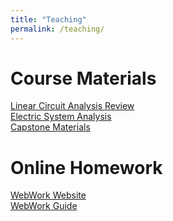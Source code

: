 ```yaml
---
title: "Teaching"
permalink: /teaching/
---
```


Course Materials
======
[Linear Circuit Analysis Review](/teaching/CET236)  
[Electric System Analysis](/teaching/CET346)  
[Capstone Materials](/teaching/capstone)  

Online Homework
======
[WebWork Website](https://webwork.davidbroderick.com/webwork2)  
[WebWork Guide](/files/WebWorkGuide.pdf)    

